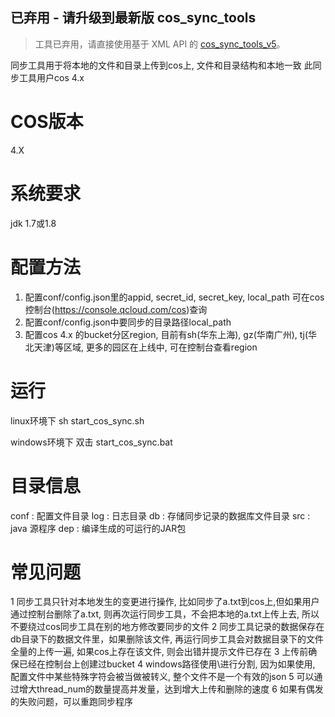 ## 已弃用 - 请升级到最新版 cos_sync_tools

> 工具已弃用，请直接使用基于 XML API 的 [cos_sync_tools_v5](https://github.com/tencentyun/cos_sync_tools_v5)。

同步工具用于将本地的文件和目录上传到cos上, 文件和目录结构和本地一致
此同步工具用户cos 4.x

# COS版本
4.X

# 系统要求
jdk 1.7或1.8 

# 配置方法
1. 配置conf/config.json里的appid, secret_id, secret_key, local_path
   可在cos控制台(https://console.qcloud.com/cos)查询
2. 配置conf/config.json中要同步的目录路径local_path
3. 配置cos 4.x 的bucket分区region, 目前有sh(华东上海), gz(华南广州), tj(华北天津)等区域, 更多的园区在上线中, 可在控制台查看region

# 运行

linux环境下
sh start_cos_sync.sh

windows环境下
双击 start_cos_sync.bat


# 目录信息
conf : 配置文件目录
log  : 日志目录
db   : 存储同步记录的数据库文件目录
src  : java 源程序
dep  : 编译生成的可运行的JAR包

# 常见问题
1 同步工具只针对本地发生的变更进行操作, 比如同步了a.txt到cos上,但如果用户通过控制台删除了a.txt, 则再次运行同步工具，不会把本地的a.txt上传上去, 所以不要绕过cos同步工具在别的地方修改要同步的文件
2 同步工具记录的数据保存在db目录下的数据文件里，如果删除该文件, 再运行同步工具会对数据目录下的文件全量的上传一遍, 如果cos上存在该文件, 则会出错并提示文件已存在
3 上传前确保已经在控制台上创建过bucket
4 windows路径使用\\进行分割, 因为如果使用\, 配置文件中某些特殊字符会被当做被转义, 整个文件不是一个有效的json
5 可以通过增大thread_num的数量提高并发量，达到增大上传和删除的速度
6 如果有偶发的失败问题，可以重跑同步程序
